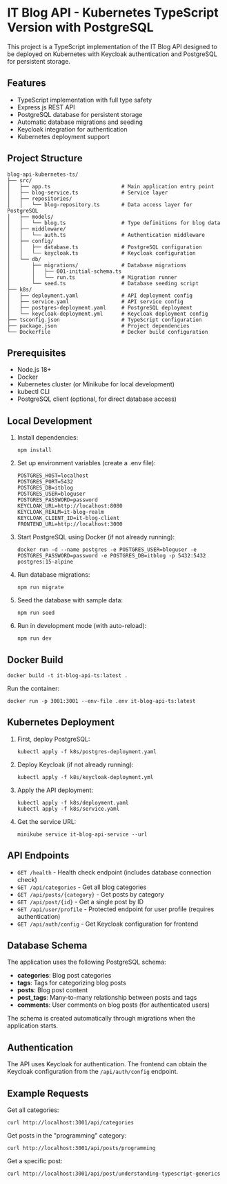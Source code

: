 # IT Blog API - Kubernetes TypeScript Version with PostgreSQL

This project is a TypeScript implementation of the IT Blog API designed to be deployed on Kubernetes with Keycloak authentication and PostgreSQL for persistent storage.

## Features

- TypeScript implementation with full type safety
- Express.js REST API
- PostgreSQL database for persistent storage
- Automatic database migrations and seeding
- Keycloak integration for authentication
- Kubernetes deployment support

## Project Structure

```
blog-api-kubernetes-ts/
├── src/
│   ├── app.ts                       # Main application entry point
│   ├── blog-service.ts              # Service layer
│   ├── repositories/
│   │   └── blog-repository.ts       # Data access layer for PostgreSQL
│   ├── models/
│   │   └── blog.ts                  # Type definitions for blog data
│   ├── middleware/
│   │   └── auth.ts                  # Authentication middleware
│   ├── config/
│   │   ├── database.ts              # PostgreSQL configuration
│   │   └── keycloak.ts              # Keycloak configuration
│   └── db/
│       ├── migrations/              # Database migrations
│       │   ├── 001-initial-schema.ts
│       │   └── run.ts               # Migration runner
│       └── seed.ts                  # Database seeding script
├── k8s/
│   ├── deployment.yaml              # API deployment config
│   ├── service.yaml                 # API service config
│   ├── postgres-deployment.yaml     # PostgreSQL deployment
│   └── keycloak-deployment.yml      # Keycloak deployment config
├── tsconfig.json                    # TypeScript configuration
├── package.json                     # Project dependencies
└── Dockerfile                       # Docker build configuration
```

## Prerequisites

- Node.js 18+
- Docker
- Kubernetes cluster (or Minikube for local development)
- kubectl CLI
- PostgreSQL client (optional, for direct database access)

## Local Development

1. Install dependencies:
   ```
   npm install
   ```

2. Set up environment variables (create a .env file):
   ```
   POSTGRES_HOST=localhost
   POSTGRES_PORT=5432
   POSTGRES_DB=itblog
   POSTGRES_USER=bloguser
   POSTGRES_PASSWORD=password
   KEYCLOAK_URL=http://localhost:8080
   KEYCLOAK_REALM=it-blog-realm
   KEYCLOAK_CLIENT_ID=it-blog-client
   FRONTEND_URL=http://localhost:3000
   ```

3. Start PostgreSQL using Docker (if not already running):
   ```
   docker run -d --name postgres -e POSTGRES_USER=bloguser -e POSTGRES_PASSWORD=password -e POSTGRES_DB=itblog -p 5432:5432 postgres:15-alpine
   ```

4. Run database migrations:
   ```
   npm run migrate
   ```

5. Seed the database with sample data:
   ```
   npm run seed
   ```

6. Run in development mode (with auto-reload):
   ```
   npm run dev
   ```

## Docker Build

```
docker build -t it-blog-api-ts:latest .
```

Run the container:
```
docker run -p 3001:3001 --env-file .env it-blog-api-ts:latest
```

## Kubernetes Deployment

1. First, deploy PostgreSQL:
   ```
   kubectl apply -f k8s/postgres-deployment.yaml
   ```

2. Deploy Keycloak (if not already running):
   ```
   kubectl apply -f k8s/keycloak-deployment.yml
   ```

3. Apply the API deployment:
   ```
   kubectl apply -f k8s/deployment.yaml
   kubectl apply -f k8s/service.yaml
   ```

4. Get the service URL:
   ```
   minikube service it-blog-api-service --url
   ```

## API Endpoints

- `GET /health` - Health check endpoint (includes database connection check)
- `GET /api/categories` - Get all blog categories
- `GET /api/posts/{category}` - Get posts by category
- `GET /api/post/{id}` - Get a single post by ID
- `GET /api/user/profile` - Protected endpoint for user profile (requires authentication)
- `GET /api/auth/config` - Get Keycloak configuration for frontend

## Database Schema

The application uses the following PostgreSQL schema:

- **categories**: Blog post categories
- **tags**: Tags for categorizing blog posts
- **posts**: Blog post content
- **post_tags**: Many-to-many relationship between posts and tags
- **comments**: User comments on blog posts (for authenticated users)

The schema is created automatically through migrations when the application starts.

## Authentication

The API uses Keycloak for authentication. The frontend can obtain the Keycloak configuration from the `/api/auth/config` endpoint.

## Example Requests

Get all categories:
```
curl http://localhost:3001/api/categories
```

Get posts in the "programming" category:
```
curl http://localhost:3001/api/posts/programming
```

Get a specific post:
```
curl http://localhost:3001/api/post/understanding-typescript-generics
```